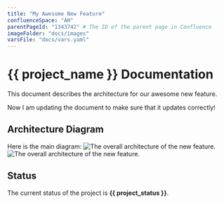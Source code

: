 ```yaml
---
title: "My Awesome New Feature"
confluenceSpace: "AH"
parentPageId: "1343742" # The ID of the parent page in Confluence
imageFolder: "docs/images"
varsFile: "docs/vars.yaml"
---
```


# {{ project_name }} Documentation

This document describes the architecture for our awesome new feature.

Now I am updating the document to make sure that it updates correctly!

## Architecture Diagram

Here is the main diagram:
![The overall architecture of the new feature.](architecture_diagram.webp)
![The overall architecture of the new feature.](architecture_diagram.png)
## Status
The current status of the project is **{{ project_status }}**.